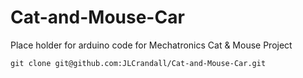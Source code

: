 Cat-and-Mouse-Car
=================
Place holder for arduino code for Mechatronics Cat & Mouse Project
	
````
git clone git@github.com:JLCrandall/Cat-and-Mouse-Car.git
````
